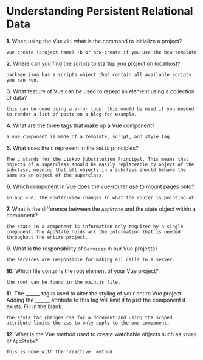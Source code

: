 # Understanding Persistent Relational Data

**1.** When using the Vue `cli` what is the command to initialize a project?
<!-- enter you answer in the space below -->
```
vue create (project name) -b or bcw-create if you use the bcw template
```
**2.** Where can you find the scripts to startup you project on localhost?
<!-- enter you answer in the space below -->
```
package.json has a scripts object that contain all available scripts you can run. 
```
**3.** What feature of Vue can be used to repeat an element using a collection of data?
<!-- enter you answer in the space below -->
```
this can be done using a v-for loop. this would be used if you needed to render a list of posts on a blog for example.
```
**4.** What are the three tags that make up a Vue component?
<!-- enter you answer in the space below -->
```
a vue component is made of a template, script, and style tag.
```
**5.** What does the `L` represent in the `SOLID` principles?
<!-- enter you answer in the space below -->
```
The L stands for the Liskov Substitution Principal. This means that objects of a superclass should be easily replaceable by object of the subclass, meaning that all objects in a subclass should behave the same as an object of the superclass.
```
**6.** Which component in Vue does the vue-router use to mount pages onto?
<!-- enter you answer in the space below -->
```
in app.vue, the router-view changes to what the router is pointing at.
```
**7.** What is the difference between the `AppState` and the state object within a component?
<!-- enter you answer in the space below -->
```
The state in a component is information only required by a single component. The AppState holds all the information that is needed throughout the entire project.
```
**9.** What is the responsibility of `Services` in our Vue projects?
<!-- enter you answer in the space below -->
```
The services are responsible for making all calls to a server. 
```
**10.** Which file contains the root element of your Vue project?
<!-- enter you answer in the space below -->
```
the root can be found in the main.js file.
```
**11.** The ______ tag is used to alter the styling of your entire Vue project.  Adding the ______ attribute to this tag will limit it to just the component it exists.  Fill in the blank.
<!-- enter you answer in the space below -->
```
the style tag changes css for a document and using the scoped attribute limits the css to only apply to the one component.
```
**12.** What is the Vue method used to create watchable objects such as `state` or `AppState`?
<!-- enter you answer in the space below -->
```
This is done with the 'reactive' method.
```